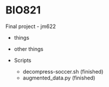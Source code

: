 # BIO821

Final project - jm622

- things
- other things



- Scripts
    - decompress-soccer.sh (finished)
    - augmented_data.py (finished)